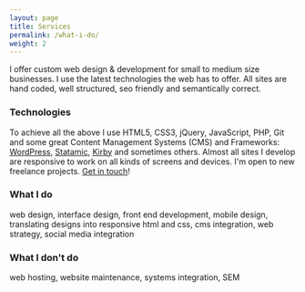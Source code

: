```yaml
---
layout: page
title: Services
permalink: /what-i-do/
weight: 2
---
```


I offer custom web design & development for small to medium size businesses.
I use the latest technologies the web has to offer. All sites are hand coded, well structured, seo friendly and semantically correct.

### Technologies

To achieve all the above I use HTML5, CSS3, jQuery, JavaScript, PHP, Git and some great Content Management Systems (CMS) and Frameworks:
[WordPress](http://wordpress.org), [Statamic](http://statamic.com), [Kirby](http://getkirby.com) and sometimes others. Almost all sites I develop are responsive to work on all kinds of screens and devices.
I'm open to new freelance projects. [Get in touch](mailto:me@joern.im)!

### What I do

web design, interface design, front end development, mobile design, translating designs into responsive html and css, cms integration, web strategy, social media integration

### What I don't do

web hosting, website maintenance, systems integration, SEM
